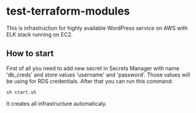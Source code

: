 # test-terraform-modules
This is infrastruction for highly available WordPress service on AWS with ELK stack running on EC2.

## How to start
First of all you need to add new secret in Secrets Manager with name 'db_creds' and store values 'username' and 'password'. Those values will be using for RDS credentials. After that you can run this command:

```sh start.sh```

It creates all infrastructure automaticaly.
